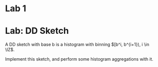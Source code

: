 # Lab 1


# Lab: DD Sketch

A DD sketch with base b is a histogram with binning $[b^i, b^{i+1}), i \in \IZ$.

Implement this sketch, and perform some histogram aggregations with it.